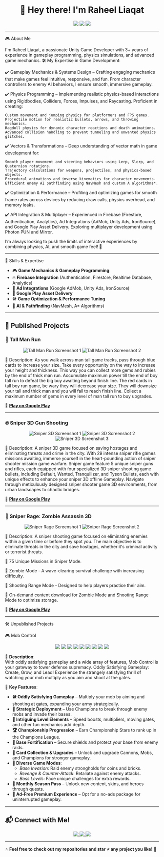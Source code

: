 <h1 align="center">👋 Hey there! I'm Raheel Liaqat</h1>

<p align="center">
  <img src="https://img.shields.io/badge/Unity-100000?style=for-the-badge&logo=unity&logoColor=white">
  <img src="https://img.shields.io/badge/C%23-239120?style=for-the-badge&logo=c-sharp&logoColor=white">
  <img src="https://img.shields.io/badge/Firebase-ffca28?style=for-the-badge&logo=firebase&logoColor=white">
</p>

---

🎮 About Me

I'm Raheel Liaqat, a passionate Unity Game Developer with 3+ years of experience in gameplay programming, physics simulations, and advanced game mechanics.
🛠️ My Expertise in Game Development:

✔️ Gameplay Mechanics & Systems Design – Crafting engaging mechanics that make games feel intuitive, responsive, and fun. From character controllers to enemy AI behaviors, I ensure smooth, immersive gameplay.

✔️ Physics Programming – Implementing realistic physics-based interactions using Rigidbodies, Colliders, Forces, Impulses, and Raycasting. Proficient in creating:

    Custom movement and jumping physics for platformers and FPS games.
    Projectile motion for realistic bullets, arrows, and throwing mechanics.
    Ragdoll physics for dynamic character reactions and death animations.
    Advanced collision handling to prevent tunneling and unwanted physics glitches.

✔️ Vectors & Transformations – Deep understanding of vector math in game development for:

    Smooth player movement and steering behaviors using Lerp, Slerp, and Quaternion rotations.
    Trajectory calculations for weapons, projectiles, and physics-based objects.
    Procedural animations and inverse kinematics for character movements.
    Efficient enemy AI pathfinding using NavMesh and custom A algorithms*.

✔️ Optimization & Performance – Profiling and optimizing games for smooth frame rates across devices by reducing draw calls, physics overhead, and memory leaks.

✔️ API Integration & Multiplayer – Experienced in Firebase (Firestore, Authentication, Analytics), Ad Integrations (AdMob, Unity Ads, IronSource), and Google Play Asset Delivery. Exploring multiplayer development using Photon PUN and Mirror.

I’m always looking to push the limits of interactive experiences by combining physics, AI, and smooth game feel! 🚀

---

🚀 Skills & Expertise
- 🎮 **Game Mechanics & Gameplay Programming**  
- 🔥 **Firebase Integration** (Authentication, Firestore, Realtime Database, Analytics)  
- 📢 **Ad Integrations** (Google AdMob, Unity Ads, IronSource)  
- 🎯 **Google Play Asset Delivery**  
- 🛠️ **Game Optimization & Performance Tuning**  
- 🧩 **AI & Pathfinding** (NavMesh, A* Algorithms)  

---

## 📂 Published Projects

### 🎲 **Tall Man Run**
<p align="center">
  <img src="https://play-lh.googleusercontent.com/KgrwbuaobGjJgNxrLZSeX70EEY3qzp3BCLe_QDVPcbDj6p5iOqIolsifRMIyR1LTfx8=w800" alt="Tall Man Run Screenshot 1">
  <img src="https://play-lh.googleusercontent.com/PmRAjGlfBKOHiiBWtS6IEDked3g2T0pVc4Wfp3AMGVN9UVjyh59XzF2vrxV7MZVxkilh=w800" alt="Tall Man Run Screenshot 2">
</p>
📝 Description: As you walk across man tall game tracks, pass through blue cards to increase your size. Take every opportunity on the way to increase your height and thickness. This way you can collect more gems and rubies by the end of thick man run. Accumulate maximum power till the end of boy tall run to defeat the big buy awaiting beyond finish line. The red cards in tall boy run game, be wary they will decrease your size. They will downsize your tall and thick man and you will fail to reach finish line. Collect a maximum number of gems in every level of man tall run to buy upgrades. 

🔗 **[Play on Google Play](https://play.google.com/store/apps/details?id=com.tallman.rungame.pacificgamesclub)**  

---

### 🔥 **Sniper 3D Gun Shooting**
<p align="center">
  <img src="https://play-lh.googleusercontent.com/OCZZCIFgXi5PQP-nIiBPURKZulgQnBMfKpBjRf9GwVpKHrpQ5NBI0L9BPsbTZLmKfl4=w800" alt="Sniper 3D Screenshot 1">
  <img src="https://play-lh.googleusercontent.com/ng8xfrqzJfCg6RiRg_GBlWSi5_A5oL5VDCrBZo7IevQMYIUlF5VhRCuCTmKcdoH0obc=w800" alt="Sniper 3D Screenshot 2">
  <img src="https://play-lh.googleusercontent.com/1_o9PwTus9VmMoR7czQ8ZruoCF39YMgCjz34UxEunXLJORYqOSGX63EyQEQEIkpWpgg=w800" alt="Sniper 3D Screenshot 3">
</p>
📝 Description: A sniper 3D game focused on saving hostages and eliminating threats and crime in the city. With 29 intense sniper rifle games missions awaiting, immerse yourself in the heart-pounding action of sniper shooter mission game warfare.
Sniper game feature 5 unique sniper guns and rifles, each equipped with four specialized 3D sniper shooting game bullets, including Default, Wanted, Tranquilizer, and Tyson Bullets, each with unique effects to enhance your sniper 3D offline Gameplay. Navigate through meticulously designed sniper shooter game 3D environments, from urban landscapes to chaotic bridges.

🔗 **[Play on Google Play](https://play.google.com/store/apps/details?id=com.sniper3d.gunshootinggames.pgc)**  

---

### 🧟 **Sniper Rage: Zombie Assassin 3D**
<p align="center">
  <img src="https://play-lh.googleusercontent.com/5UNdvwgF31uvzR_wxDsOONWs6u3LZWBTkHNUlqF_121foU_OyIKyEc2NRwX2hgFe9A=w800" alt="Sniper Rage Screenshot 1">
  <img src="https://play-lh.googleusercontent.com/gF7kRbAVHJZQbtIqWTM3eVEVMoeepl_nyCETEV71ObN2bLcf0AEDw5tm66RrdWNJEQ=w800" alt="Sniper Rage Screenshot 2">
</p>
📝  Description:
A sniper shooting game focused on eliminating enemies within a given time or before they spot you. The main objective is to eliminate threats in the city and save hostages, whether it's criminal activity or terrorist threats.

🔹 75 Unique Missions in Sniper Mode.

🔹 Zombie Mode - A wave-clearing survival challenge with increasing difficulty.

🔹 Shooting Range Mode - Designed to help players practice their aim.

🔹 On-demand content download for Zombie Mode and Shooting Range Mode to optimize storage.

🔗 **[Play on Google Play](https://play.google.com/store/apps/details?id=com.rfg.Sniper.Rage.Zombie.Assassin3D)**  

---
 🛠️ Unpublished Projects

 🎮 Mob Control
<p align="center">
  <img src="https://i.imgur.com/uRGBIBM.jpeg">
  <img src="https://i.imgur.com/eUu0BfC.jpeg">
  <img src="https://i.imgur.com/b4mjYY6.jpeg">
  <img src="https://i.imgur.com/fxH7kQA.jpeg">
  <img src="https://i.imgur.com/YYNHjKP.jpeg">
  <img src="https://i.imgur.com/IpcMoic.jpeg">
  <img src="https://i.imgur.com/2dtZmmq.jpeg">
  <img src="https://i.imgur.com/1jexqcu.jpeg">
  <img src="https://i.imgur.com/N6Hhm60.jpeg">

📝 **Description**:  
With oddly satisfying gameplay and a wide array of features, Mob Control is your gateway to tower defense supremacy. Oddly Satisfying Gameplay: Create, Grow, and Lead! Experience the strangely satisfying thrill of watching your mob multiply as you aim and shoot at the gates.

🔹 **Key Features**:
- **🛠️ Oddly Satisfying Gameplay** – Multiply your mob by aiming and shooting at gates, expanding your army strategically.
- **🔮 Strategic Deployment** – Use Champions to break through enemy mobs and invade their bases.
- **🚀 Intriguing Level Elements** – Speed boosts, multipliers, moving gates, and other fun mechanics add depth.
- **🏆 Championship Progression** – Earn Championship Stars to rank up in the Champions League.
- **🏢 Base Fortification** – Secure shields and protect your base from enemy raids.
- **💎 Card Collection & Upgrades** – Unlock and upgrade Cannons, Mobs, and Champions for stronger gameplay.
- **🎯 Diverse Game Modes**:
  - *Base Invasion*: Raid enemy strongholds for coins and bricks.
  - *Revenge & Counter-Attack*: Retaliate against enemy attacks.
  - *Boss Levels*: Face unique challenges for extra rewards.
- **🌟 Monthly Season Pass** – Unlock new content, skins, and heroes through quests.
- **💼 Ad-Free Premium Experience** – Opt for a no-ads package for uninterrupted gameplay.

---

## 📬 Connect with Me!
<p align="center">
  <a href="https://github.com/raheelliaqat" target="_blank">
    <img src="https://img.shields.io/badge/GitHub-181717?style=for-the-badge&logo=github&logoColor=white">
  </a>
  <a href="https://www.linkedin.com/in/raheelliaqat93/" target="_blank">
    <img src="https://img.shields.io/badge/LinkedIn-0077B5?style=for-the-badge&logo=linkedin&logoColor=white">
  </a>
  <a href="mailto:raheelliaqat93@gmail.com">
    <img src="https://img.shields.io/badge/Email-D14836?style=for-the-badge&logo=gmail&logoColor=white">
  </a>
</p>

---
⭐ **Feel free to check out my repositories and star ⭐ any project you like!** 🚀

